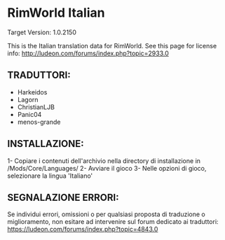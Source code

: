 RimWorld Italian
================
Target Version: 1.0.2150

This is the Italian translation data for RimWorld.
See this page for license info:
http://ludeon.com/forums/index.php?topic=2933.0

TRADUTTORI:
------------------
- Harkeidos
- Lagorn
- ChristianLJB
- Panic04
- menos-grande

INSTALLAZIONE:
------------------
1- Copiare i contenuti dell'archivio nella directory di installazione in /Mods/Core/Languages/
2- Avviare il gioco
3- Nelle opzioni di gioco, selezionare la lingua 'Italiano'

SEGNALAZIONE ERRORI:
------------------------------
Se individui errori, omissioni o per qualsiasi proposta di traduzione o miglioramento, non esitare ad intervenire sul forum dedicato ai traduttori:
https://ludeon.com/forums/index.php?topic=4843.0
